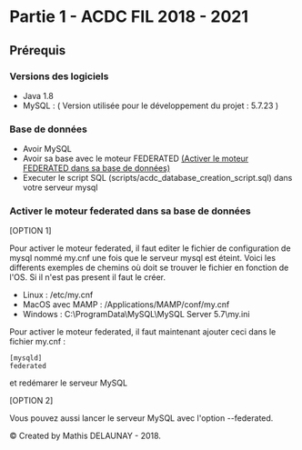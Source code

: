 # Partie 1 - ACDC FIL 2018 - 2021

## Prérequis

### Versions des logiciels 

* Java 1.8 
* MySQL : ( Version utilisée pour le développement du projet : 5.7.23 )

### Base de données

* Avoir MySQL
* Avoir sa base avec le moteur FEDERATED [(Activer le moteur FEDERATED dans sa base de données)](#db_federated)
* Executer le script SQL (scripts/acdc_database_creation_script.sql) dans votre serveur mysql 

### Activer le moteur federated dans sa base de données
<a name="db_federated"></a>
[OPTION 1]

Pour activer le moteur federated, il faut editer le fichier de configuration de mysql nommé my.cnf une fois que le serveur mysql est éteint. Voici les differents exemples de chemins où doit se trouver le fichier en fonction de l'OS. Si il n'est pas present il faut le créer.

* Linux : /etc/my.cnf
* MacOS avec MAMP : /Applications/MAMP/conf/my.cnf
* Windows : C:\ProgramData\MySQL\MySQL Server 5.7\my.ini

Pour activer le moteur federated, il faut maintenant ajouter ceci dans le fichier my.cnf : 

```
[mysqld]
federated
```
et redémarer le serveur MySQL

[OPTION 2] 

Vous pouvez aussi lancer le serveur MySQL avec l'option --federated. 



© Created by Mathis DELAUNAY - 2018.
